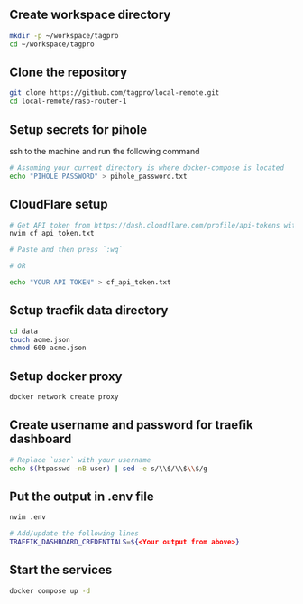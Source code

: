 ## Create workspace directory

```sh
mkdir -p ~/workspace/tagpro
cd ~/workspace/tagpro
```

## Clone the repository

```sh
git clone https://github.com/tagpro/local-remote.git
cd local-remote/rasp-router-1
```

## Setup secrets for pihole

ssh to the machine and run the following command
```sh
# Assuming your current directory is where docker-compose is located
echo "PIHOLE PASSWORD" > pihole_password.txt
```

## CloudFlare setup
```sh
# Get API token from https://dash.cloudflare.com/profile/api-tokens with `Zone:Read, DNS:Edit` permissions
nvim cf_api_token.txt

# Paste and then press `:wq`

# OR

echo "YOUR API TOKEN" > cf_api_token.txt
```

## Setup traefik data directory

```sh
cd data
touch acme.json
chmod 600 acme.json
```
## Setup docker proxy

```sh
docker network create proxy
```

## Create username and password for traefik dashboard

```sh
# Replace `user` with your username
echo $(htpasswd -nB user) | sed -e s/\\$/\\$\\$/g
```

## Put the output in .env file

```sh
nvim .env

# Add/update the following lines
TRAEFIK_DASHBOARD_CREDENTIALS=${<Your output from above>}
```

## Start the services

```sh
docker compose up -d
```
